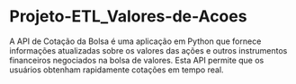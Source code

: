 # Projeto-ETL_Valores-de-Acoes
A API de Cotação da Bolsa é uma aplicação em Python que fornece informações atualizadas sobre os valores das ações e outros instrumentos financeiros negociados na bolsa de valores. Esta API permite que os usuários obtenham rapidamente cotações em tempo real.
